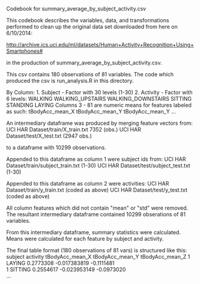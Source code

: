 Codebook for summary_average_by_subject_activity.csv

This codebook describes the variables, data, and transformations performed 
to clean up the original data set downloaded from here on 6/10/2014: 

http://archive.ics.uci.edu/ml/datasets/Human+Activity+Recognition+Using+Smartphones#

in the production of summary_average_by_subject_activity.csv.

This csv contains 180 observations of 81 variables. The code which produced the 
csv is run_analysis.R in this directory.

By Column:
	1. Subject - Factor with 30 levels (1-30)
	2. Activity - Factor with 6 levels: 
		WALKING
		WALKING_UPSTAIRS
		WALKING_DOWNSTAIRS
		SITTING
		STANDING
		LAYING
	Columns 3 - 81 are numeric means for features labeled as such:
		tBodyAcc_mean_X
		tBodyAcc_mean_Y
		tBodyAcc_mean_Y
		...

An intermediary dataframe was produced by merging feature vectors from:
	UCI HAR Dataset/train/X_train.txt 7352 (obs.)
	UCI HAR Dataset/test/X_test.txt (2947 obs.)
	
to a dataframe with 10299 observations.

Appended to this dataframe as column 1 were subject ids from:
	UCI HAR Dataset/train/subject_train.txt (1-30)
	UCI HAR Dataset/test/subject_test.txt (1-30)

Appended to this dataframe as column 2 were activities: 
	UCI HAR Dataset/train/y_train.txt (coded as above)
	UCI HAR Dataset/test/y_test.txt (coded as above)
	
All column features which did not contain "mean" or "std" were removed. The 
resultant intermediary dataframe contained 10299 obserations of 81 variables. 

From this intermediary dataframe, summary statistics were calculated. 
Means were calculated for each feature by subject and activity.

The final table format (180 observations of 81 vars) is structured like this:
  subject           activity tBodyAcc_mean_X tBodyAcc_mean_Y tBodyAcc_mean_Z 
      1             LAYING       0.2773308    -0.017383819      -0.1111481   
      1            SITTING       0.2554617    -0.023953149      -0.0973020   
...